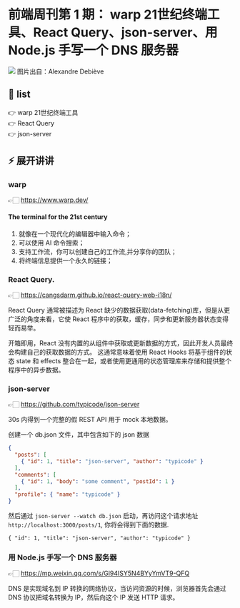 # 前端周刊第 1 期： warp 21世纪终端工具、React Query、json-server、用 Node.js 手写一个 DNS 服务器

![](https://images.unsplash.com/photo-1518770660439-4636190af475?ixlib=rb-1.2.1&ixid=MnwxMjA3fDB8MHxwaG90by1wYWdlfHx8fGVufDB8fHx8&auto=format&fit=crop&w=2370&q=80)
图片出自：Alexandre Debiève

## 📝 list 

👉 warp 21世纪终端工具 <br>
👉 React Query<br />
👉 json-server<br />

## ⚡ 展开讲讲

### warp

👉🏻 https://www.warp.dev/

#### The terminal for the 21st century

1. 就像在一个现代化的编辑器中输入命令；
2. 可以使用 AI 命令搜索；
3. 支持工作流，你可以创建自己的工作流,并分享你的团队；
4. 将终端信息提供一个永久的链接；


### React Query.

👉🏻 https://cangsdarm.github.io/react-query-web-i18n/

React Query 通常被描述为 React 缺少的数据获取(data-fetching)库，但是从更广泛的角度来看，它使 React 程序中的获取，缓存，同步和更新服务器状态变得轻而易举。

开箱即用，React 没有内置的从组件中获取或更新数据的方式，因此开发人员最终会构建自己的获取数据的方式。 这通常意味着使用 React Hooks 将基于组件的状态 state 和 effects 整合在一起，或者使用更通用的状态管理库来存储和提供整个程序中的异步数据。

### json-server

👉🏻 https://github.com/typicode/json-server

30s 内得到一个完整的假 REST API 用于 mock 本地数据。

创建一个 db.json 文件，其中包含如下的 json 数据
```json
{
  "posts": [
    { "id": 1, "title": "json-server", "author": "typicode" }
  ],
  "comments": [
    { "id": 1, "body": "some comment", "postId": 1 }
  ],
  "profile": { "name": "typicode" }
}
```
然后通过 `json-server --watch db.json` 启动，再访问这个请求地址 `http://localhost:3000/posts/1`, 你将会得到下面的数据.

`{ "id": 1, "title": "json-server", "author": "typicode" }`

### 用 Node.js 手写一个 DNS 服务器

👉🏻 https://mp.weixin.qq.com/s/Gl94ISY5N4BYyYmVT9-QFQ

DNS 是实现域名到 IP 转换的网络协议，当访问资源的时候，浏览器首先会通过 DNS 协议把域名转换为 IP，然后向这个 IP 发送 HTTP 请求。